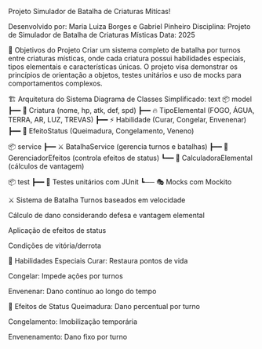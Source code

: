 Projeto Simulador de Batalha de Criaturas Mitícas!

Desenvolvido por: Maria Luiza Borges e Gabriel Pinheiro
Disciplina: Projeto de Simulador de Batalha de Criaturas Místicas
Data: 2025

🎯 Objetivos do Projeto
Criar um sistema completo de batalha por turnos entre criaturas místicas, 
onde cada criatura possui habilidades especiais, tipos elementais e características únicas. 
O projeto visa demonstrar os princípios de orientação a objetos, testes unitários e uso de mocks para comportamentos complexos.

🏗️ Arquitetura do Sistema
Diagrama de Classes Simplificado:
text
📦 model
 ┣━━ 🧬 Criatura (nome, hp, atk, def, spd)
 ┣━━ 🔥 TipoElemental (FOGO, ÁGUA, TERRA, AR, LUZ, TREVAS)
 ┣━━ ⚡ Habilidade (Curar, Congelar, Envenenar)
 ┣━━ 💊 EfeitoStatus (Queimadura, Congelamento, Veneno)

 
📦 service
 ┣━━ ⚔️ BatalhaService (gerencia turnos e batalhas)
 ┣━━ 🔮 GerenciadorEfeitos (controla efeitos de status)
 ┗━━ 🧮 CalculadoraElemental (cálculos de vantagem)
 
📦 test
 ┣━━ 🧪 Testes unitários com JUnit
 ┗── 🎭 Mocks com Mockito

 ⚔️ Sistema de Batalha
Turnos baseados em velocidade

Cálculo de dano considerando defesa e vantagem elemental

Aplicação de efeitos de status

Condições de vitória/derrota

🔮 Habilidades Especiais
Curar: Restaura pontos de vida

Congelar: Impede ações por turnos

Envenenar: Dano contínuo ao longo do tempo

💊 Efeitos de Status
Queimadura: Dano percentual por turno

Congelamento: Imobilização temporária

Envenenamento: Dano fixo por turno
